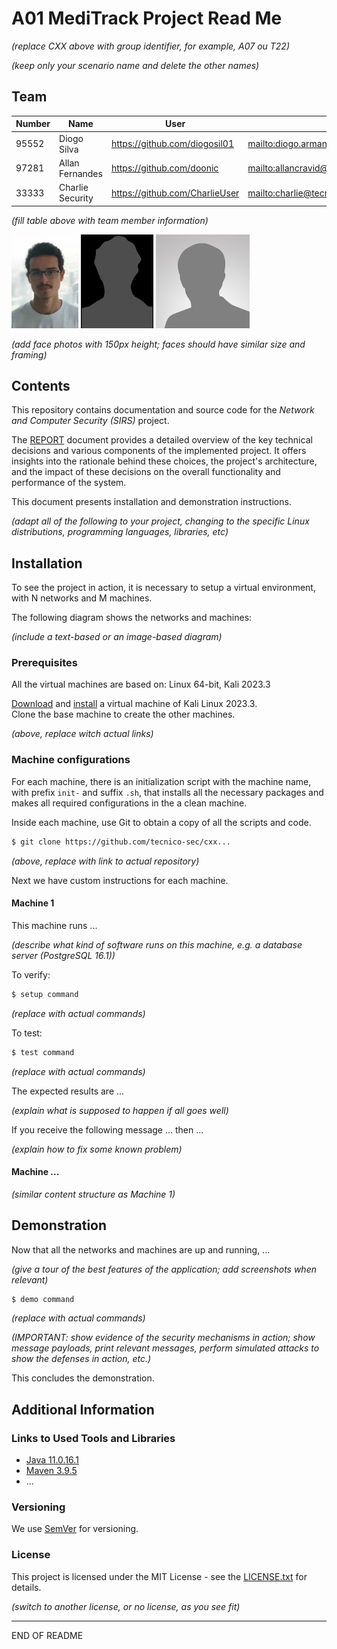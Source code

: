 # A01 MediTrack Project Read Me

<!-- this is an instruction line; after you follow the instruction, delete the corresponding line. Do the same for all instruction lines! -->

*(replace CXX above with group identifier, for example, A07 ou T22)*

*(keep only your scenario name and delete the other names)*

## Team

| Number | Name              | User                             | E-mail                              |
| -------|-------------------|----------------------------------| ------------------------------------|
| 95552  | Diogo Silva       | <https://github.com/diogosil01>   | <mailto:diogo.armando.barreiro.da.silva@tecnico.ulisboa.pt>   |
| 97281  | Allan Fernandes   | <https://github.com/doonic>     | <mailto:allancravid@tecnico.ulisboa.pt>     |
| 33333  | Charlie Security  | <https://github.com/CharlieUser> | <mailto:charlie@tecnico.ulisboa.pt> |

*(fill table above with team member information)*  

<img src='img/diogo.png' height='150'> ![Bob](img/bob.png) ![Charlie](img/charlie.png)

*(add face photos with 150px height; faces should have similar size and framing)*

## Contents

This repository contains documentation and source code for the *Network and Computer Security (SIRS)* project.

The [REPORT](REPORT.md) document provides a detailed overview of the key technical decisions and various components of the implemented project.
It offers insights into the rationale behind these choices, the project's architecture, and the impact of these decisions on the overall functionality and performance of the system.

This document presents installation and demonstration instructions.

*(adapt all of the following to your project, changing to the specific Linux distributions, programming languages, libraries, etc)*

## Installation

To see the project in action, it is necessary to setup a virtual environment, with N networks and M machines.  

The following diagram shows the networks and machines:

*(include a text-based or an image-based diagram)*

### Prerequisites

All the virtual machines are based on: Linux 64-bit, Kali 2023.3  

[Download](https://...link_to_download_installation_media) and [install](https://...link_to_installation_instructions) a virtual machine of Kali Linux 2023.3.  
Clone the base machine to create the other machines.

*(above, replace witch actual links)*

### Machine configurations

For each machine, there is an initialization script with the machine name, with prefix `init-` and suffix `.sh`, that installs all the necessary packages and makes all required configurations in the a clean machine.

Inside each machine, use Git to obtain a copy of all the scripts and code.

```sh
$ git clone https://github.com/tecnico-sec/cxx...
```

*(above, replace with link to actual repository)*

Next we have custom instructions for each machine.

#### Machine 1

This machine runs ...

*(describe what kind of software runs on this machine, e.g. a database server (PostgreSQL 16.1))*

To verify:

```sh
$ setup command
```

*(replace with actual commands)*

To test:

```sh
$ test command
```

*(replace with actual commands)*

The expected results are ...

*(explain what is supposed to happen if all goes well)*

If you receive the following message ... then ...

*(explain how to fix some known problem)*

#### Machine ...

*(similar content structure as Machine 1)*

## Demonstration

Now that all the networks and machines are up and running, ...

*(give a tour of the best features of the application; add screenshots when relevant)*

```sh
$ demo command
```

*(replace with actual commands)*

*(IMPORTANT: show evidence of the security mechanisms in action; show message payloads, print relevant messages, perform simulated attacks to show the defenses in action, etc.)*

This concludes the demonstration.

## Additional Information

### Links to Used Tools and Libraries

- [Java 11.0.16.1](https://openjdk.java.net/)
- [Maven 3.9.5](https://maven.apache.org/)
- ...

### Versioning

We use [SemVer](http://semver.org/) for versioning.  

### License

This project is licensed under the MIT License - see the [LICENSE.txt](LICENSE.txt) for details.

*(switch to another license, or no license, as you see fit)*

----
END OF README
